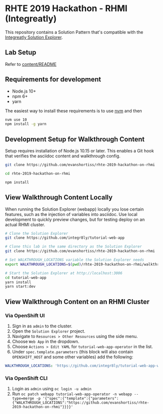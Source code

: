 # RHTE 2019 Hackathon - RHMI (Integreatly)

This repository contains a Solution Pattern that's compatible with the
[Integreatly Solution Explorer](https://github.com/integr8ly/tutorial-web-app).

## Lab Setup
Refer to [content/README](content/README.md)

## Requirements for development

* Node.js 10+
* npm 6+
* yarn

The easiest way to install these requirements is to use [nvm](https://github.com/nvm-sh/nvm#installation-and-update) and then

```bash
nvm use 10
npm install -g yarn
```

## Development Setup for Walkthrough Content

Setup requires installation of Node.js 10.15 or later. This enables a Git hook
that verifies the asciidoc content and walkthrough config.

```bash
git clone https://github.com/evanshortiss/rhte-2019-hackathon-on-rhmi

cd rhte-2019-hackathon-on-rhmi

npm install
```

## View Walkthrough Content Locally

When running the Solution Explorer (webapp) locally you lose certain features,
such as the injection of variables into asciidoc. Use local development to
quickly preview changes, but for testing deploy on an actual RHMI cluster.

```bash
# Clone the Solution Explorer
git clone https://github.com/integr8ly/tutorial-web-app

# Clone this lab in the same directory as the Solution Explorer
git clone https://github.com/evanshortiss/rhte-2019-hackathon-on-rhmi

# Set WALKTHROUGH_LOCATIONS variable the Solution Explorer needs
export WALKTHROUGH_LOCATIONS=$(pwd)/rhte-2019-hackathon-on-rhmi/walkthroughs

# Start the Solution Explorer at http://localhost:3006
cd tutorial-web-app
yarn install
yarn start:dev
```

## View Walkthrough Content on an RHMI Cluster

### Via OpenShift UI
1. Sign in as `admin` to the cluster.
1. Open the `Solution Explorer` project.
1. Navigate to `Resources > Other Resources` using the side menu.
1. Choose `Web App` in the dropdown.
1. Choose `Actions > Edit YAML` for `tutorial-web-app-operator` in the list.
1. Under `spec.template.parameters` (this block will also contain
`OPENSHIFT_HOST` and some other variables) add the following:

```yaml
WALKTHROUGH_LOCATIONS: 'https://github.com/integr8ly/tutorial-web-app-walkthroughs#v1.6.4,https://github.com/evanshortiss/rhte-2019-hackathon-on-rhmi.git'
```

### Via OpenShift CLI
1. Login as `admin` using `oc login -u admin`
1. Run `oc patch webapp tutorial-web-app-operator -n webapp --type=merge -p '{"spec":{"template":{"parameters":{"WALKTHROUGH_LOCATIONS":"https://github.com/evanshortiss/rhte-2019-hackathon-on-rhmi"}}}}'`
